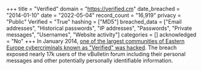 +++
title = "Verified"
domain = "https://verified.cm"
date_breached = "2014-01-10"
date = "2022-05-04"
record_count = "16,919"
privacy = "Public"
Verified = "True"
hashing = ["MD5"]
breached_data = ["Email addresses", "Historical passwords", "IP addresses", "Passwords", "Private messages", "Usernames", "Website activity"]
categories = []
acknowledged = "No"
+++
In January 2014, <a href="http://securityaffairs.co/wordpress/21120/cyber-crime/verified-communities-hacked.html" target="_blank" rel="noopener">one of the largest communities of Eastern Europe cybercriminals known as "Verified" was hacked</a>. The breach exposed nearly 17k users of the vBulletin forum including their personal messages and other potentially personally identifiable information.
